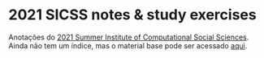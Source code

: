 # 2021 SICSS notes & study exercises

Anotações do [2021 Summer Institute of Computational Social Sciences](https://sicss.io/2021/fgv-dapp-brazil/). Ainda não tem um índice, mas o material base pode ser acessado [aqui](https://sicss.io/curriculum).
